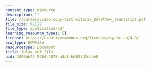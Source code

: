 ```yaml
---
content_type: resource
description: ''
file: /courses/video-copy-test-site/zx_DA70lYww_transcript.pdf
file_size: 92177
file_type: application/pdf
learning_resource_types: []
license: https://creativecommons.org/licenses/by-nc-sa/4.0/
ocw_type: OCWFile
resourcetype: Document
title: 3play pdf file
uid: 3490bb72-5764-4078-a5a8-bd05fd2cbbe8
---
```

